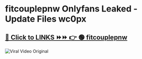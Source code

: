 
 # fitcouplepnw Onlyfans Leaked - Update Files wc0px

## <h2><a href="https://clipsfans.com/fitcouplepnw&ref=git">🔗 Click to LINKS ⏩⏩ 👉 🟢 fitcouplepnw </a></h2>

<a href="https://clipsfans.com/fitcouplepnw&ref=git" rel="nofollow" data-target="animated-image.originalLink"><img src="https://i.ibb.co.com/xMMVF88/686577567.gif" alt="Viral Video Original" style="max-width: 100%; display: inline-block;" data-target="animated-image.originalImage"></a>

